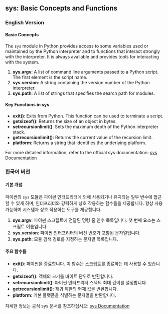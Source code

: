 ## sys: Basic Concepts and Functions

### English Version

#### Basic Concepts
The `sys` module in Python provides access to some variables used or maintained by the Python interpreter and to functions that interact strongly with the interpreter. It is always available and provides tools for interacting with the system.

1. **sys.argv**: A list of command line arguments passed to a Python script. The first element is the script name.
2. **sys.version**: A string containing the version number of the Python interpreter.
3. **sys.path**: A list of strings that specifies the search path for modules.

#### Key Functions in sys
- **exit()**: Exits from Python. This function can be used to terminate a script.
- **getsizeof()**: Returns the size of an object in bytes.
- **setrecursionlimit()**: Sets the maximum depth of the Python interpreter stack.
- **getrecursionlimit()**: Returns the current value of the recursion limit.
- **platform**: Returns a string that identifies the underlying platform.

For more detailed information, refer to the official sys documentation: [sys Documentation](https://docs.python.org/3/library/sys.html)

### 한국어 버전

#### 기본 개념
파이썬의 `sys` 모듈은 파이썬 인터프리터에 의해 사용되거나 유지되는 일부 변수에 접근할 수 있게 하며, 인터프리터와 강력하게 상호 작용하는 함수들을 제공합니다. 항상 사용 가능하며 시스템과 상호 작용하는 도구를 제공합니다.

1. **sys.argv**: 파이썬 스크립트에 전달된 명령 줄 인수 목록입니다. 첫 번째 요소는 스크립트 이름입니다.
2. **sys.version**: 파이썬 인터프리터의 버전 번호가 포함된 문자열입니다.
3. **sys.path**: 모듈 검색 경로를 지정하는 문자열 목록입니다.

#### 주요 함수들
- **exit()**: 파이썬을 종료합니다. 이 함수는 스크립트를 종료하는 데 사용할 수 있습니다.
- **getsizeof()**: 객체의 크기를 바이트 단위로 반환합니다.
- **setrecursionlimit()**: 파이썬 인터프리터 스택의 최대 깊이를 설정합니다.
- **getrecursionlimit()**: 재귀 제한의 현재 값을 반환합니다.
- **platform**: 기본 플랫폼을 식별하는 문자열을 반환합니다.

자세한 정보는 공식 sys 문서를 참조하십시오: [sys Documentation](https://docs.python.org/3/library/sys.html)
